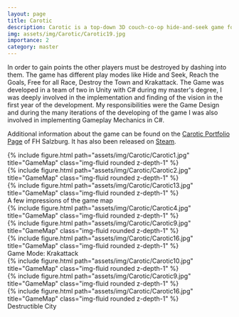 ```yaml
---
layout: page
title: Carotic
description: Carotic is a top-down 3D couch-co-op hide-and-seek game for 2-4 players where the players control a car in a cartoony city. Their task is to drive like the other NPC cars while trying to identify the other players.
img: assets/img/Carotic/Carotic19.jpg
importance: 2
category: master
---
```


In order to gain points the other players must be destroyed by dashing into them. The game has different play modes like Hide and Seek, Reach the Goals, Free for all Race, Destroy the Town and Krakattack.
The Game was developed in a team of two in Unity with C# during my master's degree, I was deeply involved in the implementation and finding of the vision in the first year of the development. My responsibilities were the Game Design and during the many iterations of the developing of the game I was also involved in implementing Gameplay Mechanics in C#.

Additional information about the game can be found on the <a href="https://portfolio.fh-salzburg.ac.at/projects/2020-carotic">Carotic Portfolio Page</a> of FH Salzburg. It has also been released on <a href="https://store.steampowered.com/app/1524810/Carotic__Academic_Version/">Steam</a>.

<div class="row">
    <div class="col-sm mt-3 mt-md-0">
        {% include figure.html path="assets/img/Carotic/Carotic1.jpg" title="GameMap" class="img-fluid rounded z-depth-1" %}
    </div>
    <div class="col-sm mt-3 mt-md-0">
        {% include figure.html path="assets/img/Carotic/Carotic2.jpg" title="GameMap" class="img-fluid rounded z-depth-1" %}
    </div>
    <div class="col-sm mt-3 mt-md-0">
        {% include figure.html path="assets/img/Carotic/Carotic13.jpg" title="GameMap" class="img-fluid rounded z-depth-1" %}
    </div>
</div>
<div class="caption">
    A few impressions of the game map
</div>

<div class="row">
    <div class="col-sm mt-3 mt-md-0">
        {% include figure.html path="assets/img/Carotic/Carotic4.jpg" title="GameMap" class="img-fluid rounded z-depth-1" %}
    </div>
    <div class="col-sm mt-3 mt-md-0">
        {% include figure.html path="assets/img/Carotic/Carotic9.jpg" title="GameMap" class="img-fluid rounded z-depth-1" %}
    </div>
    <div class="col-sm mt-3 mt-md-0">
        {% include figure.html path="assets/img/Carotic/Carotic16.jpg" title="GameMap" class="img-fluid rounded z-depth-1" %}
    </div>
</div>
<div class="caption">
    Game Mode: Krakattack
</div>

<div class="row">
    <div class="col-sm mt-3 mt-md-0">
        {% include figure.html path="assets/img/Carotic/Carotic10.jpg" title="GameMap" class="img-fluid rounded z-depth-1" %}
    </div>
    <div class="col-sm mt-3 mt-md-0">
        {% include figure.html path="assets/img/Carotic/Carotic9.jpg" title="GameMap" class="img-fluid rounded z-depth-1" %}
    </div>
    <div class="col-sm mt-3 mt-md-0">
        {% include figure.html path="assets/img/Carotic/Carotic16.jpg" title="GameMap" class="img-fluid rounded z-depth-1" %}
    </div>
</div>
<div class="caption">
    Destructible City
</div>
